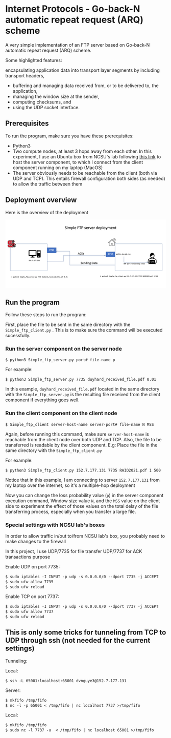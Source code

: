 # Internet Protocols - Go-back-N automatic repeat request (ARQ) scheme

A very simple implementation of an FTP server based on Go-back-N automatic repeat request (ARQ) scheme.

Some highlighted features: 

encapsulating application data into transport layer segments by including transport headers, 
* buffering and managing data received from, or to be delivered to, the application,
* managing the window size at the sender,
* computing checksums, and
* using the UDP socket interface.

## Prerequisites

To run the program, make sure you have these prerequisites:

- Python3
- Two compute nodes, at least 3 hops away from each other. In this experiment, I use an Ubuntu box from NCSU's lab following [this link](https://vcl.ncsu.edu/scheduling/index.php?mode=viewRequests&offset=300) to host the server component, to which I connect from the client component running on my laptop (MacOS)
- The server obviously needs to be reachable from the client (both via UDP and TCP). This entails firewall configuration both sides (as needed) to allow the traffic between them

## Deployment overview

Here is the overview of the deployment  

![Arch](deployment.png)

## Run the program

Follow these steps to run the program:

First, place the file to be sent in the same directory with the `Simple_ftp_client.py` . This is to make sure the command will be executed sucessfully. 

### Run the server component on the server node

```code
$ python3 Simple_ftp_server.py port# file-name p
```
For example:

```code
$ python3 Simple_ftp_server.py 7735 duyhard_received_file.pdf 0.01
``` 

In this example, `duyhard_received_file.pdf` located in the same directory with the `Simple_ftp_server.py` is the resulting file received from the client component if everything goes well.

### Run the client component on the client node

```code
$ Simple_ftp_client server-host-name server-port# file-name N MSS
```
Again, before running this command, make sure `server-host-name` is reachable from the client node over both UDP and TCP. Also, the file to be transferred is readable by the client component. E.g: Place the file in the same directory with the `Simple_ftp_client.py`

For example:

```code
$ python3 Simple_ftp_client.py 152.7.177.131 7735 RAID2021.pdf 1 500
``` 

Notice that in this example, I am connecting to server `152.7.177.131` from my laptop over the internet, so it's a multiple-hop deployment

Now you can change the loss probability value (`p`) in the server component execution command, Window size value `N`, and the `MSS` value on the client side to experiment the effect of those values on the total delay of the file transferring process, especially when you transfer a large file. 

### Special settings with NCSU lab's boxes

In order to allow traffic in/out to/from NCSU lab's box, you probably need to make changes to the firewall

In this project, I use UDP/7735 for file transfer UDP/7737 for ACK transactions purpose

Enable UDP on port 7735: 

```code
$ sudo iptables -I INPUT -p udp -s 0.0.0.0/0 --dport 7735 -j ACCEPT
$ sudo ufw allow 7735
$ sudo ufw reload
```

Enable TCP on port 7737:

```code
$ sudo iptables -I INPUT -p udp -s 0.0.0.0/0 --dport 7737 -j ACCEPT
$ sudo ufw allow 7737
$ sudo ufw reload
```


## This is only some tricks for tunneling from TCP to UDP through ssh (not needed for the current settings)

Tunneling:

Local:

```code
$ ssh -L 65001:localhost:65001 dvnguye3@152.7.177.131
```

Server:
```code
$ mkfifo /tmp/fifo
$ nc -l -p 65001 < /tmp/fifo | nc localhost 7737 >/tmp/fifo
```

Local:
```code
$ mkfifo /tmp/fifo
$ sudo nc -l 7737 -u  < /tmp/fifo | nc localhost 65001 >/tmp/fifo
```